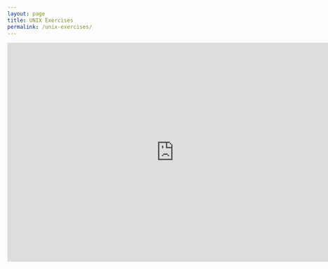 ```yaml
---
layout: page
title: UNIX Exercises
permalink: /unix-exercises/
---
```

<iframe src="https://docs.google.com/forms/d/e/1FAIpQLScR6cMDPSjvifn4wdAL1xJxu8umbRA01ODKzshW5NeTJJ6P8g/viewform?embedded=true" width="760" height="500" frameborder="0" marginheight="0" marginwidth="0">Loading...</iframe>